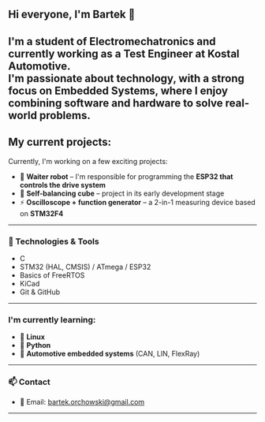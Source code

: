 ## Hi everyone, I'm Bartek 👋

I'm a student of Electromechatronics and currently working as a **Test Engineer at Kostal Automotive**.  
I'm passionate about technology, with a strong focus on **Embedded Systems**, where I enjoy combining software and hardware to solve real-world problems.
---
## My current projects:
Currently, I'm working on a few exciting projects:
- 🤖 **Waiter robot** – I'm responsible for programming the **ESP32 that controls the drive system**
- 🧊 **Self-balancing cube** – project in its early development stage
- ⚡ **Oscilloscope + function generator** – a 2-in-1 measuring device based on **STM32F4**
---
### 🔧 Technologies & Tools
- C 
- STM32 (HAL, CMSIS) / ATmega / ESP32
- Basics of FreeRTOS
- KiCad
- Git & GitHub
---
### I'm currently learning:
- 🐧 **Linux**
- 🐍 **Python**
- 🚗 **Automotive embedded systems** (CAN, LIN, FlexRay)
---

### 📫 Contact
- 📧 Email: bartek.orchowski@gmail.com
---
